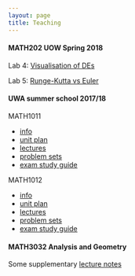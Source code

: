 ```yaml
---
layout: page
title: Teaching
---
```


#### MATH202 UOW Spring 2018

Lab 4: [Visualisation of DEs](MATH202_lab4.html)

Lab 5: [Runge-Kutta vs Euler](MATH2020_lab5.html)

#### UWA summer school 2017/18

MATH1011

* [info](MATH1011_info.html)
* [unit plan](MATH1011_unit_plan.html) 
* [lectures](MATH1011_lectures.html)
* [problem sets](MATH1011_problems.html)
* [exam study guide](1011_exam_study_guide.html)


MATH1012

* [info](MATH1012_info.html)
* [unit plan](MATH1012_unit_plan.html) 
* [lectures](MATH1012_lectures.html)
* [problem sets](MATH1012_problems.html)
* [exam study guide](1012_exam_study_guide.html)

#### MATH3032 Analysis and Geometry

Some supplementary [lecture notes](supp_notes.pdf)